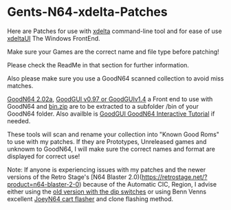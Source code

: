 # Gents-N64-xdelta-Patches

Here are Patches for use with [xdelta](http://xdelta.org/) command-line tool and for ease of use [xdeltaUI](https://www.romhacking.net/utilities/598/) The Windows FrontEnd.

Make sure your Games are the correct name and file type before patching!

Please check the ReadMe in that section for further information.

Also please make sure you use a GoodN64 scanned collection to avoid miss matches.

[GoodN64 2.02a](https://www.emutalk.net/threads/goodn64-2-02a.12068/), [GoodGUI v0.97 or GoodGUIv1.4](https://www.emutalk.net/threads/goodgui-v0-97.29155/) a Front end to use with GoodN64 and [bin.zip](https://www.emutalk.net/threads/bin-zip.12070/) are to be extracted to a subfolder /bin of your GoodN64 folder. Also availble is [GoodGUI GoodN64 Interactive Tutorial](https://www.emutalk.net/threads/goodgui-goodn64-tutorial.28965/) if needed.

These tools will scan and rename your collection into "Known Good Roms" to use with my patches. If they are Prototypes, Unreleased games and unknowm to GoodN64, I will make sure the correct names and format are displayed for correct use!

Note: If anyone is experiencing issues with my patches and the newer versions of the Retro Stage's [N64 Blaster 2.0)(https://retrostage.net/?product=n64-blaster-2-0) because of the Automatic CIC, Region, I advise either using the [old version with the dip switches](https://web.archive.org/web/20210622192800/https://retrostage.net/?product=n64-blaster-2-0)  or using Benn Venns excellent [JoeyN64 cart flasher](https://bennvenn.myshopify.com/products/joeyn64-cart-flasher) and clone flashing method.